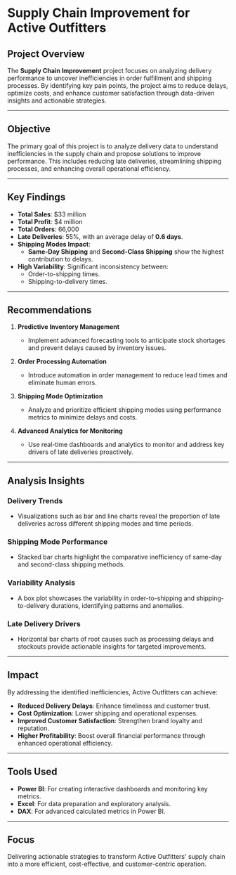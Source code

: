 # **Supply Chain Improvement for Active Outfitters**

## **Project Overview**

The **Supply Chain Improvement** project focuses on analyzing delivery performance to uncover inefficiencies in order fulfillment and shipping processes. By identifying key pain points, the project aims to reduce delays, optimize costs, and enhance customer satisfaction through data-driven insights and actionable strategies.

---

## **Objective**

The primary goal of this project is to analyze delivery data to understand inefficiencies in the supply chain and propose solutions to improve performance. This includes reducing late deliveries, streamlining shipping processes, and enhancing overall operational efficiency.

---

## **Key Findings**

- **Total Sales**: $33 million  
- **Total Profit**: $4 million  
- **Total Orders**: 66,000  
- **Late Deliveries**: 55%, with an average delay of **0.6 days**.  
- **Shipping Modes Impact**:  
  - **Same-Day Shipping** and **Second-Class Shipping** show the highest contribution to delays.  
- **High Variability**: Significant inconsistency between:  
  - Order-to-shipping times.  
  - Shipping-to-delivery times.

---

## **Recommendations**

1. **Predictive Inventory Management**  
   - Implement advanced forecasting tools to anticipate stock shortages and prevent delays caused by inventory issues.

2. **Order Processing Automation**  
   - Introduce automation in order management to reduce lead times and eliminate human errors.

3. **Shipping Mode Optimization**  
   - Analyze and prioritize efficient shipping modes using performance metrics to minimize delays and costs.

4. **Advanced Analytics for Monitoring**  
   - Use real-time dashboards and analytics to monitor and address key drivers of late deliveries proactively.

---

## **Analysis Insights**

### **Delivery Trends**  
- Visualizations such as bar and line charts reveal the proportion of late deliveries across different shipping modes and time periods.

### **Shipping Mode Performance**  
- Stacked bar charts highlight the comparative inefficiency of same-day and second-class shipping methods.

### **Variability Analysis**  
- A box plot showcases the variability in order-to-shipping and shipping-to-delivery durations, identifying patterns and anomalies.

### **Late Delivery Drivers**  
- Horizontal bar charts of root causes such as processing delays and stockouts provide actionable insights for targeted improvements.

---

## **Impact**

By addressing the identified inefficiencies, Active Outfitters can achieve:  
- **Reduced Delivery Delays**: Enhance timeliness and customer trust.  
- **Cost Optimization**: Lower shipping and operational expenses.  
- **Improved Customer Satisfaction**: Strengthen brand loyalty and reputation.  
- **Higher Profitability**: Boost overall financial performance through enhanced operational efficiency.

---

## **Tools Used**

- **Power BI**: For creating interactive dashboards and monitoring key metrics.  
- **Excel**: For data preparation and exploratory analysis.  
- **DAX**: For advanced calculated metrics in Power BI.

---

## **Focus**

Delivering actionable strategies to transform Active Outfitters' supply chain into a more efficient, cost-effective, and customer-centric operation.
